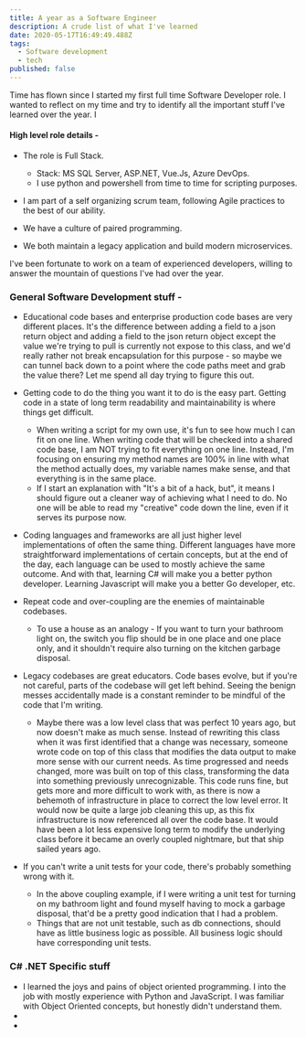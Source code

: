 ```yaml
---
title: A year as a Software Engineer
description: A crude list of what I've learned
date: 2020-05-17T16:49:49.488Z
tags:
  - Software development
  - tech
published: false
---
```

Time has flown since I started my first full time Software Developer role. I wanted to reflect on my time and try to identify all the important stuff I've learned over the year. I

#### High level role details - 

* The role is Full Stack. 

  * Stack: MS SQL Server, ASP.NET, Vue.Js, Azure DevOps. 
  * I use python and powershell from time to time for scripting purposes. 
* I am part of a self organizing scrum team, following Agile practices to the best of our ability. 
* We have a culture of paired programming. 
* We both maintain a legacy application and build modern microservices. 



I've been fortunate to work on a team of experienced developers, willing to answer the mountain of questions I've had over the year. 



### General Software Development stuff - 

* Educational code bases and enterprise production code bases are very different places. It's the difference between adding a field to a json return object and adding a field to the json return object except the value we're trying to pull is currently not expose to this class, and we'd really rather not break encapsulation for this purpose - so maybe we can tunnel back down to a point where the code paths meet and grab the value there? Let me spend all day trying to figure this out. 
* Getting code to do the thing you want it to do is the easy part. Getting code in a state of long term readability and maintainability is where things get difficult. 

  * When writing a script for my own use, it's fun to see how much I can fit on one line. When writing code that will be checked into a shared code base, I am NOT trying to fit everything on one line. Instead, I'm focusing on ensuring my method names are 100% in line with what the method actually does, my variable names make sense, and that everything is in the same place. 
  * If I start an explanation with "It's a bit of a hack, but", it means I should figure out a cleaner way of achieving what I need to do. No one will be able to read my "creative" code down the line, even if it serves its purpose now. 
* Coding languages and frameworks are all just higher level implementations of often the same thing. Different languages have more straightforward implementations of certain concepts, but at the end of the day, each language can be used to mostly achieve the same outcome. And with that, learning C# will make you a better python developer. Learning Javascript will make you a better Go developer, etc. 
* Repeat code and over-coupling are the enemies of maintainable codebases. 

  * To use a house as an analogy - If you want to turn your bathroom light on, the switch you flip should be in one place and one place only, and it shouldn't require also turning on the kitchen garbage disposal. 
* Legacy codebases are great educators. Code bases evolve, but if you're not careful, parts of the codebase will get left behind. Seeing the benign messes accidentally made is a constant reminder to be mindful of the code that I'm writing. 

  * Maybe there was a low level class that was perfect 10 years ago, but now doesn't make as much sense. Instead of rewriting this class when it was first identified that a change was necessary, someone wrote code on top of this class that modifies the data output to make more sense with our current needs. As time progressed and needs changed, more was built on top of this class, transforming the data into something previously unrecognizable. This code runs fine, but gets more and more difficult to work with, as there is now a behemoth of infrastructure in place to correct the low level error. It would now be quite a large job cleaning this up, as this fix infrastructure is now referenced all over the code base. It would have been a lot less expensive long term to modify the underlying class before it became an overly coupled nightmare, but that ship sailed years ago. 
* If you can't write a unit tests for your code, there's probably something wrong with it. 

  * In the above coupling example, if I were writing a unit test for turning on my bathroom light and found myself having to mock a garbage disposal, that'd be a pretty good indication that I had a problem. 
  * Things that are not unit testable, such as db connections, should have as little business logic as possible. All business logic should have corresponding unit tests. 

### C# .NET Specific stuff

* I learned the joys and pains of object oriented programming. I into the job with mostly experience with Python and JavaScript. I was familiar with Object Oriented concepts, but honestly didn't understand them. 
*
*